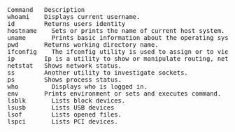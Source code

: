 
<pre>
<br>
Command	  Description
whoami	  Displays current username.
id	      Returns users identity
hostname	Sets or prints the name of current host system.
uname	    Prints basic information about the operating system name and system hardware.
pwd	      Returns working directory name.
ifconfig	The ifconfig utility is used to assign or to view an address to a network interface and/or configure network interface parameters.
ip	      Ip is a utility to show or manipulate routing, network devices, interfaces and tunnels.
netstat	  Shows network status.
ss	      Another utility to investigate sockets.
ps	      Shows process status.
who     	Displays who is logged in.
env	      Prints environment or sets and executes command.
lsblk	    Lists block devices.
lsusb	    Lists USB devices
lsof	    Lists opened files.
lspci   	Lists PCI devices.

</pre>
